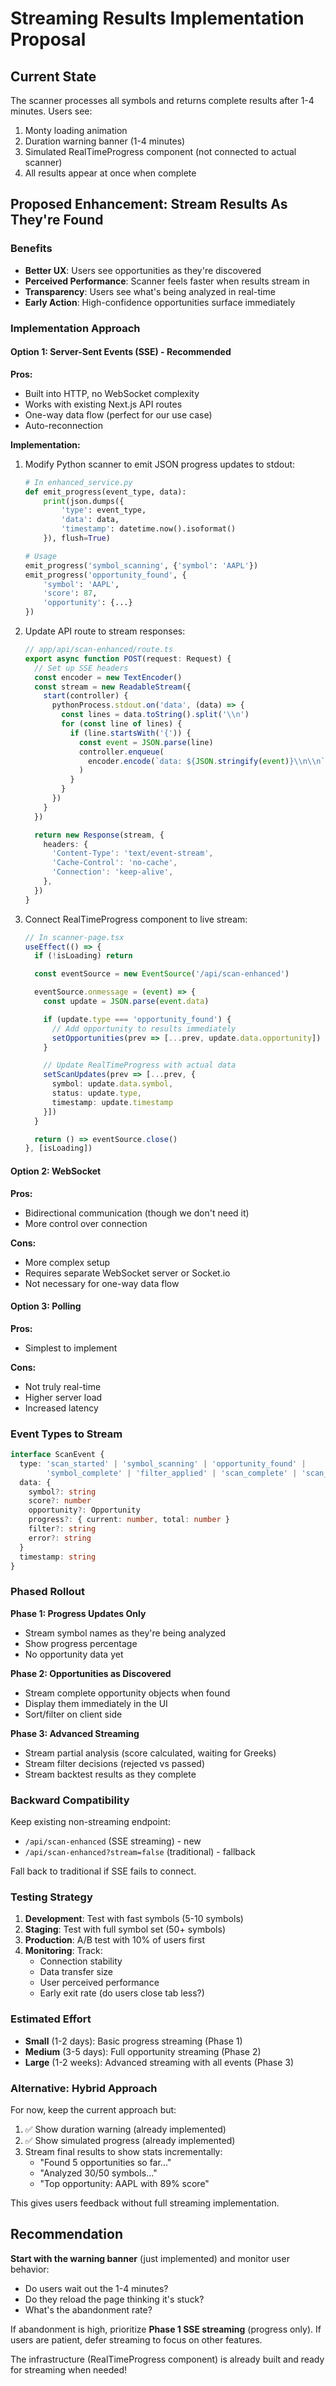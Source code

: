 # Streaming Results Implementation Proposal

## Current State
The scanner processes all symbols and returns complete results after 1-4 minutes. Users see:
1. Monty loading animation
2. Duration warning banner (1-4 minutes)
3. Simulated RealTimeProgress component (not connected to actual scanner)
4. All results appear at once when complete

## Proposed Enhancement: Stream Results As They're Found

### Benefits
- **Better UX**: Users see opportunities as they're discovered
- **Perceived Performance**: Scanner feels faster when results stream in
- **Transparency**: Users see what's being analyzed in real-time
- **Early Action**: High-confidence opportunities surface immediately

### Implementation Approach

#### Option 1: Server-Sent Events (SSE) - Recommended
**Pros:**
- Built into HTTP, no WebSocket complexity
- Works with existing Next.js API routes
- One-way data flow (perfect for our use case)
- Auto-reconnection

**Implementation:**
1. Modify Python scanner to emit JSON progress updates to stdout:
   ```python
   # In enhanced_service.py
   def emit_progress(event_type, data):
       print(json.dumps({
           'type': event_type,
           'data': data,
           'timestamp': datetime.now().isoformat()
       }), flush=True)

   # Usage
   emit_progress('symbol_scanning', {'symbol': 'AAPL'})
   emit_progress('opportunity_found', {
       'symbol': 'AAPL',
       'score': 87,
       'opportunity': {...}
   })
   ```

2. Update API route to stream responses:
   ```typescript
   // app/api/scan-enhanced/route.ts
   export async function POST(request: Request) {
     // Set up SSE headers
     const encoder = new TextEncoder()
     const stream = new ReadableStream({
       start(controller) {
         pythonProcess.stdout.on('data', (data) => {
           const lines = data.toString().split('\\n')
           for (const line of lines) {
             if (line.startsWith('{')) {
               const event = JSON.parse(line)
               controller.enqueue(
                 encoder.encode(`data: ${JSON.stringify(event)}\\n\\n`)
               )
             }
           }
         })
       }
     })

     return new Response(stream, {
       headers: {
         'Content-Type': 'text/event-stream',
         'Cache-Control': 'no-cache',
         'Connection': 'keep-alive',
       },
     })
   }
   ```

3. Connect RealTimeProgress component to live stream:
   ```typescript
   // In scanner-page.tsx
   useEffect(() => {
     if (!isLoading) return

     const eventSource = new EventSource('/api/scan-enhanced')

     eventSource.onmessage = (event) => {
       const update = JSON.parse(event.data)

       if (update.type === 'opportunity_found') {
         // Add opportunity to results immediately
         setOpportunities(prev => [...prev, update.data.opportunity])
       }

       // Update RealTimeProgress with actual data
       setScanUpdates(prev => [...prev, {
         symbol: update.data.symbol,
         status: update.type,
         timestamp: update.timestamp
       }])
     }

     return () => eventSource.close()
   }, [isLoading])
   ```

#### Option 2: WebSocket
**Pros:**
- Bidirectional communication (though we don't need it)
- More control over connection

**Cons:**
- More complex setup
- Requires separate WebSocket server or Socket.io
- Not necessary for one-way data flow

#### Option 3: Polling
**Pros:**
- Simplest to implement

**Cons:**
- Not truly real-time
- Higher server load
- Increased latency

### Event Types to Stream

```typescript
interface ScanEvent {
  type: 'scan_started' | 'symbol_scanning' | 'opportunity_found' |
        'symbol_complete' | 'filter_applied' | 'scan_complete' | 'scan_error'
  data: {
    symbol?: string
    score?: number
    opportunity?: Opportunity
    progress?: { current: number, total: number }
    filter?: string
    error?: string
  }
  timestamp: string
}
```

### Phased Rollout

**Phase 1: Progress Updates Only**
- Stream symbol names as they're being analyzed
- Show progress percentage
- No opportunity data yet

**Phase 2: Opportunities as Discovered**
- Stream complete opportunity objects when found
- Display them immediately in the UI
- Sort/filter on client side

**Phase 3: Advanced Streaming**
- Stream partial analysis (score calculated, waiting for Greeks)
- Stream filter decisions (rejected vs passed)
- Stream backtest results as they complete

### Backward Compatibility

Keep existing non-streaming endpoint:
- `/api/scan-enhanced` (SSE streaming) - new
- `/api/scan-enhanced?stream=false` (traditional) - fallback

Fall back to traditional if SSE fails to connect.

### Testing Strategy

1. **Development**: Test with fast symbols (5-10 symbols)
2. **Staging**: Test with full symbol set (50+ symbols)
3. **Production**: A/B test with 10% of users first
4. **Monitoring**: Track:
   - Connection stability
   - Data transfer size
   - User perceived performance
   - Early exit rate (do users close tab less?)

### Estimated Effort

- **Small** (1-2 days): Basic progress streaming (Phase 1)
- **Medium** (3-5 days): Full opportunity streaming (Phase 2)
- **Large** (1-2 weeks): Advanced streaming with all events (Phase 3)

### Alternative: Hybrid Approach

For now, keep the current approach but:
1. ✅ Show duration warning (already implemented)
2. ✅ Show simulated progress (already implemented)
3. Stream final results to show stats incrementally:
   - "Found 5 opportunities so far..."
   - "Analyzed 30/50 symbols..."
   - "Top opportunity: AAPL with 89% score"

This gives users feedback without full streaming implementation.

## Recommendation

**Start with the warning banner** (just implemented) and monitor user behavior:
- Do users wait out the 1-4 minutes?
- Do they reload the page thinking it's stuck?
- What's the abandonment rate?

If abandonment is high, prioritize **Phase 1 SSE streaming** (progress only).
If users are patient, defer streaming to focus on other features.

The infrastructure (RealTimeProgress component) is already built and ready for streaming when needed!

